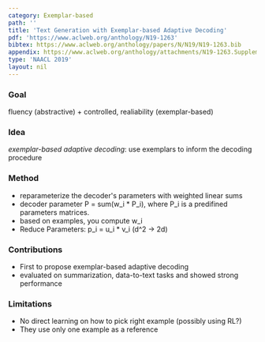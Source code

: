 ```yaml
---
category: Exemplar-based
path: ''
title: 'Text Generation with Exemplar-based Adaptive Decoding'
pdf: 'https://www.aclweb.org/anthology/N19-1263'
bibtex: https://www.aclweb.org/anthology/papers/N/N19/N19-1263.bib
appendix: https://www.aclweb.org/anthology/attachments/N19-1263.Supplementary.pdf
type: 'NAACL 2019'
layout: nil
---
```


### Goal
fluency (abstractive) + controlled, realiability (exemplar-based)

### Idea
*exemplar-based adaptive decoding*: use exemplars to inform the decoding procedure

### Method 
- reparameterize the decoder's parameters with weighted linear sums
- decoder parameter P = sum(w_i * P_i), where P_i is a predifined parameters matrices. 
- based on examples, you compute w_i
- Reduce Parameters: p_i = u_i * v_i (d^2 -> 2d)

### Contributions
- First to propose exemplar-based adaptive decoding
- evaluated on summarization, data-to-text tasks and showed strong performance

### Limitations
- No direct learning on how to pick right example (possibly using RL?)
- They use only one example as a reference
